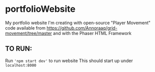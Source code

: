 # portfolioWebsite

My portfolio website I'm creating with open-source "Player Movement" code available from https://github.com/Annoraaq/grid-movement/tree/master and with the Phaser HTML Framework

## TO RUN:
Run `'npm start dev'` to run website
This should start up under `localhost:8000`
